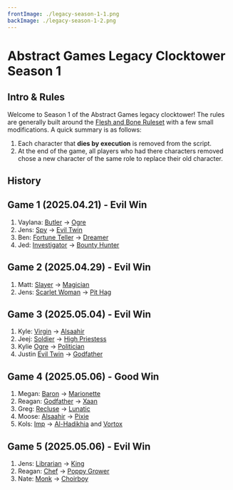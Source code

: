 ```yaml
---
frontImage: ./legacy-season-1-1.png
backImage: ./legacy-season-1-2.png
---
```


# Abstract Games Legacy Clocktower Season 1

## Intro & Rules

Welcome to Season 1 of the Abstract Games legacy clocktower! The rules are generally built around the [Flesh and Bone Ruleset](https://fleshandbone.app/index.php#rules) with a few small modifications. A quick summary is as follows:

1. Each character that **dies by execution** is removed from the script.
2. At the end of the game, all players who had there characters removed chose a new character of the same role to replace their old character.

## History

## Game 1 (2025.04.21) - Evil Win

1. Vaylana: [Butler](https://wiki.bloodontheclocktower.com/Butler) -> [Ogre](https://wiki.bloodontheclocktower.com/Ogre)
2. Jens: [Spy](https://wiki.bloodontheclocktower.com/Spy) -> [Evil Twin](https://wiki.bloodontheclocktower.com/Evil_Twin)
3. Ben: [Fortune Teller](https://wiki.bloodontheclocktower.com/Fortune_Teller) -> [Dreamer](https://wiki.bloodontheclocktower.com/Dreamer)
4. Jed: [Investigator](https://wiki.bloodontheclocktower.com/Investigator) -> [Bounty Hunter](https://wiki.bloodontheclocktower.com/Bounty_Hunter)

## Game 2 (2025.04.29) - Evil Win

1. Matt: [Slayer](https://wiki.bloodontheclocktower.com/Slayer) -> [Magician](https://wiki.bloodontheclocktower.com/Magician)
2. Jens: [Scarlet Woman](https://wiki.bloodontheclocktower.com/Scarlet_Woman) -> [Pit Hag](https://wiki.bloodontheclocktower.com/Pit-Hag)

## Game 3 (2025.05.04) - Evil Win

1. Kyle: [Virgin](https://wiki.bloodontheclocktower.com/Virgin) -> [Alsaahir](https://wiki.bloodontheclocktower.com/Alsaahir)
2. Jeej: [Soldier](https://wiki.bloodontheclocktower.com/Soldier) -> [High Priestess](https://wiki.bloodontheclocktower.com/High_Priestess)
3. Kylie [Ogre](https://wiki.bloodontheclocktower.com/Ogre) -> [Politician](https://wiki.bloodontheclocktower.com/Politician)
4. Justin [Evil Twin](https://wiki.bloodontheclocktower.com/Evil_Twin) -> [Godfather](https://wiki.bloodontheclocktower.com/Godfather)

## Game 4 (2025.05.06) - Good Win

1. Megan: [Baron](https://wiki.bloodontheclocktower.com/Baron) -> [Marionette](https://wiki.bloodontheclocktower.com/Marionette)
2. Reagan: [Godfather](https://wiki.bloodontheclocktower.com/Godfather) -> [Xaan](https://wiki.bloodontheclocktower.com/Xaan)
3. Greg: [Recluse](https://wiki.bloodontheclocktower.com/Recluse) -> [Lunatic](https://wiki.bloodontheclocktower.com/Lunatic)
4. Moose: [Alsaahir](https://wiki.bloodontheclocktower.com/Alsaahir) -> [Pixie](https://wiki.bloodontheclocktower.com/Pixie)
5. Kols: [Imp](https://wiki.bloodontheclocktower.com/Imp) -> [Al-Hadikhia](https://wiki.bloodontheclocktower.com/Al-Hadikhia) and [Vortox](https://wiki.bloodontheclocktower.com/Vortox)

## Game 5 (2025.05.06) - Evil Win

1. Jens: [Librarian](https://wiki.bloodontheclocktower.com/Librarian) -> [King](https://wiki.bloodontheclocktower.com/King)
2. Reagan: [Chef](https://wiki.bloodontheclocktower.com/Chef) -> [Poppy Grower](https://wiki.bloodontheclocktower.com/Poppy_Grower)
3. Nate: [Monk](https://wiki.bloodontheclocktower.com/Monk) -> [Choirboy](https://wiki.bloodontheclocktower.com/Choirboy)
